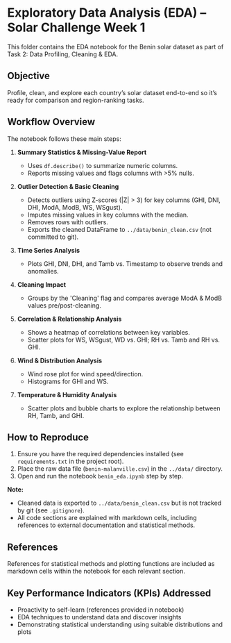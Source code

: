 # Exploratory Data Analysis (EDA) – Solar Challenge Week 1

This folder contains the EDA notebook for the Benin solar dataset as part of Task 2: Data Profiling, Cleaning & EDA.

## Objective

Profile, clean, and explore each country’s solar dataset end-to-end so it’s ready for comparison and region-ranking tasks.

## Workflow Overview

The notebook follows these main steps:

1. **Summary Statistics & Missing-Value Report**
   - Uses `df.describe()` to summarize numeric columns.
   - Reports missing values and flags columns with >5% nulls.

2. **Outlier Detection & Basic Cleaning**
   - Detects outliers using Z-scores (|Z| > 3) for key columns (GHI, DNI, DHI, ModA, ModB, WS, WSgust).
   - Imputes missing values in key columns with the median.
   - Removes rows with outliers.
   - Exports the cleaned DataFrame to `../data/benin_clean.csv` (not committed to git).

3. **Time Series Analysis**
   - Plots GHI, DNI, DHI, and Tamb vs. Timestamp to observe trends and anomalies.

4. **Cleaning Impact**
   - Groups by the 'Cleaning' flag and compares average ModA & ModB values pre/post-cleaning.

5. **Correlation & Relationship Analysis**
   - Shows a heatmap of correlations between key variables.
   - Scatter plots for WS, WSgust, WD vs. GHI; RH vs. Tamb and RH vs. GHI.

6. **Wind & Distribution Analysis**
   - Wind rose plot for wind speed/direction.
   - Histograms for GHI and WS.

7. **Temperature & Humidity Analysis**
   - Scatter plots and bubble charts to explore the relationship between RH, Tamb, and GHI.

## How to Reproduce

1. Ensure you have the required dependencies installed (see `requirements.txt` in the project root).
2. Place the raw data file (`benin-malanville.csv`) in the `../data/` directory.
3. Open and run the notebook `benin_eda.ipynb` step by step.

**Note:**  
- Cleaned data is exported to `../data/benin_clean.csv` but is not tracked by git (see `.gitignore`).
- All code sections are explained with markdown cells, including references to external documentation and statistical methods.

## References

References for statistical methods and plotting functions are included as markdown cells within the notebook for each relevant section.

## Key Performance Indicators (KPIs) Addressed

- Proactivity to self-learn (references provided in notebook)
- EDA techniques to understand data and discover insights
- Demonstrating statistical understanding using suitable distributions and plots
